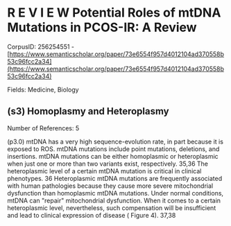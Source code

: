 # R E V I E W Potential Roles of mtDNA Mutations in PCOS-IR: A Review

CorpusID: 256254551 - [https://www.semanticscholar.org/paper/73e6554f957d4012104ad370558b53c96fcc2a34](https://www.semanticscholar.org/paper/73e6554f957d4012104ad370558b53c96fcc2a34)

Fields: Medicine, Biology

## (s3) Homoplasmy and Heteroplasmy
Number of References: 5

(p3.0) mtDNA has a very high sequence-evolution rate, in part because it is exposed to ROS. mtDNA mutations include point mutations, deletions, and insertions. mtDNA mutations can be either homoplasmic or heteroplasmic when just one or more than two variants exist, respectively. 35,36 The heteroplasmic level of a certain mtDNA mutation is critical in clinical phenotypes. 36 Heteroplasmic mtDNA mutations are frequently associated with human pathologies because they cause more severe mitochondrial dysfunction than homoplasmic mtDNA mutations. Under normal conditions, mtDNA can "repair" mitochondrial dysfunction. When it comes to a certain heteroplasmic level, nevertheless, such compensation will be insufficient and lead to clinical expression of disease ( Figure 4). 37,38 
